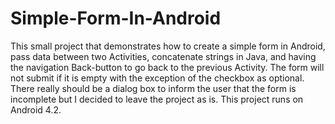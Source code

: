 Simple-Form-In-Android
======================

This small project that demonstrates how to create a simple form in Android, pass data between two Activities, concatenate strings in Java,
and having the navigation Back-button to go back to the previous Activity. The form will not submit if it is empty with the exception of the 
checkbox as optional. There really should be a dialog box to inform the user that the form is incomplete but I decided to leave the project 
as is. This project runs on Android 4.2.
